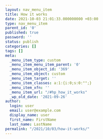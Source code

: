 ```yaml
---
layout: nav_menu_item
title: How it works
date: 2021-10-03 21:01:33.000000000 +03:00
type: nav_menu_item
parent_id: '0'
published: true
password: ''
status: publish
categories: []
tags: []
meta:
  _menu_item_type: custom
  _menu_item_menu_item_parent: '0'
  _menu_item_object_id: '369'
  _menu_item_object: custom
  _menu_item_target: ''
  _menu_item_classes: a:1:{i:0;s:0:"";}
  _menu_item_xfn: ''
  _menu_item_url: "/#hp_how_it_works"
  _wp_old_date: '2021-09-26'
author:
  login: user
  email: user@example.com
  display_name: user
  first_name: FirstName
  last_name: LastName
permalink: "/2021/10/03/how-it-works/"
---
```

